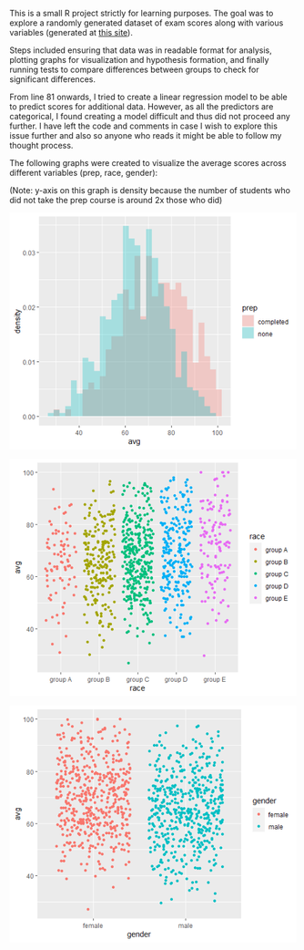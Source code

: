 This is a small R project strictly for learning purposes. The goal was to explore a randomly generated dataset of exam scores along with various variables (generated at [this site](http://roycekimmons.com/tools/generated_data/exams)).

Steps included ensuring that data was in readable format for analysis, plotting graphs for visualization and hypothesis formation, and finally running tests to compare differences between groups to check for significant differences.

From line 81 onwards, I tried to create a linear regression model to be able to predict scores for additional data. However, as all the predictors are categorical, I found creating a model difficult and thus did not proceed any further. I have left the code and comments in case I wish to explore this issue further and also so anyone who reads it might be able to follow my thought process.


The following graphs were created to visualize the average scores across different variables (prep, race, gender):

(Note: y-axis on this graph is density because the number of students who did not take the prep course is around 2x those who did)

![prep](prep_nonprep.png)

![group](group_scores.png)

![gender](gender_scores.png)
